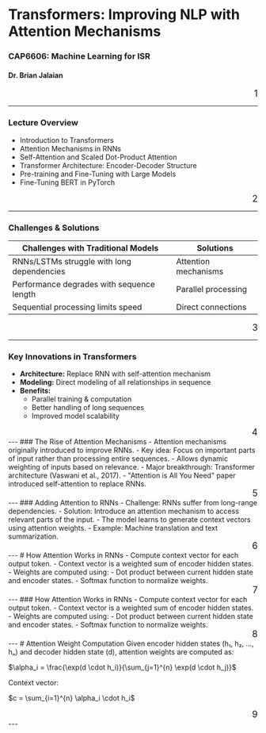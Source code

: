 # Transformers: Improving NLP with Attention Mechanisms
### CAP6606: Machine Learning for ISR
#### Dr. Brian Jalaian

<div style="text-align: right"><font size="4">1</font></div>

---
### Lecture Overview
- Introduction to Transformers
- Attention Mechanisms in RNNs
- Self-Attention and Scaled Dot-Product Attention
- Transformer Architecture: Encoder-Decoder Structure
- Pre-training and Fine-Tuning with Large Models
- Fine-Tuning BERT in PyTorch

<div style="text-align: right"><font size="4">2</font></div>

---
### Challenges & Solutions

| Challenges with Traditional Models | Solutions |
|----------------------------------|-----------|
| RNNs/LSTMs struggle with long dependencies | Attention mechanisms |
| Performance degrades with sequence length | Parallel processing |
| Sequential processing limits speed | Direct connections |

<div style="text-align: right"><font size="4">3</font></div>

---
### Key Innovations in Transformers

- **Architecture:** Replace RNN with self-attention mechanism
- **Modeling:** Direct modeling of all relationships in sequence
- **Benefits:**
  - Parallel training & computation
  - Better handling of long sequences
  - Improved model scalability

<div style="text-align: right"><font size="4">4</font></div>
---
### The Rise of Attention Mechanisms
- Attention mechanisms originally introduced to improve RNNs.
- Key idea: Focus on important parts of input rather than processing entire sequences.
- Allows dynamic weighting of inputs based on relevance.
- Major breakthrough: Transformer architecture (Vaswani et al., 2017).
- "Attention is All You Need" paper introduced self-attention to replace RNNs.

<div style="text-align: right"><font size="4">5</font></div>
---
### Adding Attention to RNNs
- Challenge: RNNs suffer from long-range dependencies.
- Solution: Introduce an attention mechanism to access relevant parts of the input.
- The model learns to generate context vectors using attention weights.
- Example: Machine translation and text summarization.

<div style="text-align: right"><font size="4">6</font></div>
---
# How Attention Works in RNNs
- Compute context vector for each output token.
- Context vector is a weighted sum of encoder hidden states.
- Weights are computed using:
  - Dot product between current hidden state and encoder states.
  - Softmax function to normalize weights.

<div style="text-align: right"><font size="4">7</font></div>
---
### How Attention Works in RNNs
- Compute context vector for each output token.
- Context vector is a weighted sum of encoder hidden states.
- Weights are computed using:
  - Dot product between current hidden state and encoder states.
  - Softmax function to normalize weights.

<div style="text-align: right"><font size="4">8</font></div>
---
# Attention Weight Computation
Given encoder hidden states (h₁, h₂, ..., hₙ) and decoder hidden state (d),
attention weights are computed as:

$\alpha_i = \frac{\exp(d \cdot h_i)}{\sum_{j=1}^{n} \exp(d \cdot h_j)}$

Context vector:

$c = \sum_{i=1}^{n} \alpha_i \cdot h_i$

<div style="text-align: right"><font size="4">9</font></div>
---

